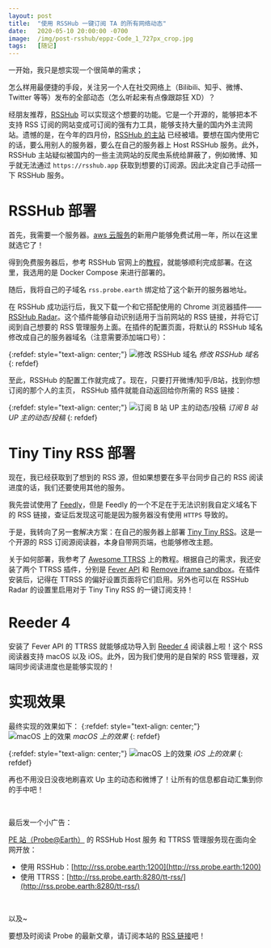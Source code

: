 ```yaml
---
layout: post
title:  "使用 RSSHub 一键订阅 TA 的所有网络动态"
date:   2020-05-10 20:00:00 -0700
image:  /img/post-rsshub/eppz-Code_1_727px_crop.jpg
tags:   [随记]
---
```


一开始，我只是想实现一个很简单的需求；

怎么样用最便捷的手段，关注另一个人在社交网络上（Bilibili、知乎、微博、Twitter 等等）发布的全部动态（怎么听起来有点像跟踪狂 XD）？

经朋友推荐，[RSSHub](https://docs.rsshub.app/) 可以实现这个想要的功能。它是一个开源的，能够把本不支持 RSS 订阅的网站变成可订阅的强有力工具，能够支持大量的国内外主流网站。遗憾的是，在今年的四月份，[RSSHub 的主站](https://rsshub.app/) 已经被墙。要想在国内使用它的话，要么用别人的服务器，要么在自己的服务器上 Host RSSHub 服务。此外，RSSHub 主站疑似被国内的一些主流网站的反爬虫系统给屏蔽了，例如微博、知乎就无法通过 `https://rsshub.app` 获取到想要的订阅源。因此决定自己手动搭一下 RSSHub 服务。

# RSSHub 部署
首先，我需要一个服务器。[aws 云服务](https://aws.amazon.com/)的新用户能够免费试用一年，所以在这里就选它了！

得到免费服务器后，参考 RSSHub 官网上的[教程](https://docs.rsshub.app/install/#docker-compose-bu-shu)，就能够顺利完成部署。在这里，我选用的是 Docker Compose 来进行部署的。

随后，我将自己的子域名 `rss.probe.earth` 绑定给了这个新开的服务器地址。

在 RSSHub 成功运行后，我又下载一个和它搭配使用的 Chrome 浏览器插件——[RSSHub Radar](https://chrome.google.com/webstore/detail/rsshub-radar/kefjpfngnndepjbopdmoebkipbgkggaa/reviews)。这个插件能够自动识别适用于当前网站的 RSS 链接，并将它订阅到自己想要的 RSS 管理服务上面。在插件的配置页面，将默认的 RSSHub 域名修改成自己的服务器域名（注意需要添加端口号）：

{:refdef: style="text-align: center;"}
![修改 RSSHub 域名]({{site.baseurl}}/img/post-rsshub/screenshot_1.jpg)
*修改 RSSHub 域名*
{: refdef}

至此，RSSHub 的配置工作就完成了。现在，只要打开微博/知乎/B站，找到你想订阅的那个人的主页， RSSHub 插件就能自动返回给你所需的 RSS 链接：

{:refdef: style="text-align: center;"}
![订阅 B 站 UP 主的动态/投稿]({{site.baseurl}}/img/post-rsshub/screenshot_2.jpg)
*订阅 B 站 UP 主的动态/投稿*
{: refdef}

# Tiny Tiny RSS 部署
现在，我已经获取到了想到的 RSS 源，但如果想要在多平台同步自己的 RSS 阅读进度的话，我们还要使用其他的服务。

我先尝试使用了 [Feedly](https://feedly.com/)，但是 Feedly 的一个不足在于无法识别我自定义域名下的 RSS 链接，查证后发现这可能是因为服务器没有使用 `HTTPS` 导致的。

于是，我转向了另一套解决方案：在自己的服务器上部署 [Tiny Tiny RSS](https://tt-rss.org/)。这是一个开源的 RSS 订阅源阅读器，本身自带网页端，也能够修改主题。

关于如何部署，我参考了 [Awesome TTRSS](https://ttrss.henry.wang/zh/) 上的教程。根据自己的需求，我还安装了两个 TTRSS 插件，分别是 [Fever API](https://ttrss.henry.wang/zh/#fever-api) 和 [Remove iframe sandbox](https://ttrss.henry.wang/zh/#remove-iframe-sandbox)。在插件安装后，记得在 TTRSS 的偏好设置页面将它们启用。另外也可以在 RSSHub Radar 的设置里启用对于 Tiny Tiny RSS 的一键订阅支持！

# Reeder 4
安装了 Fever API 的 TTRSS 就能够成功导入到 [Reeder 4](https://reederapp.com/) 阅读器上啦！这个 RSS 阅读器支持 macOS 以及 iOS。此外，因为我们使用的是自架的 RSS 管理器，双端同步阅读进度也是能够实现的！

# 实现效果
最终实现的效果如下：
{:refdef: style="text-align: center;"}
![macOS 上的效果]({{site.baseurl}}/img/post-rsshub/screenshot_3.jpg)
*macOS 上的效果*
{: refdef}

{:refdef: style="text-align: center;"}
![macOS 上的效果]({{site.baseurl}}/img/post-rsshub/screenshot_4.jpg)
*iOS 上的效果*
{: refdef}

再也不用没日没夜地刷喜欢 Up 主的动态和微博了！让所有的信息都自动汇集到你的手中吧！

<br />

最后发一个小广告：

[PE 站（Probe@Earth）](https://probe.earth) 的 RSSHub Host 服务 和 TTRSS 管理服务现在面向全网开放：

* 使用 RSSHub：[http://rss.probe.earth:1200](http://rss.probe.earth:1200)
* 使用 TTRSS：[http://rss.probe.earth:8280/tt-rss/](http://rss.probe.earth:8280/tt-rss/)

<br />

以及~

要想及时阅读 Probe 的最新文章，请订阅本站的 [RSS 链接](https://probe.earth/feed.xml)吧！